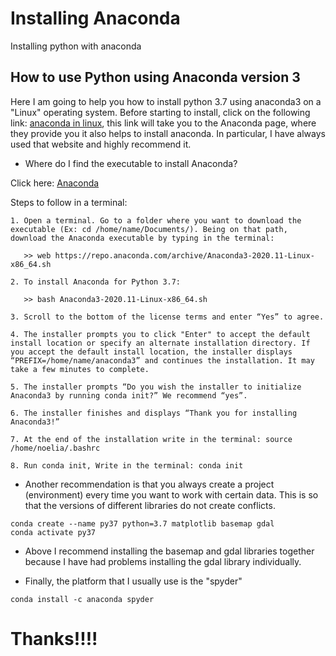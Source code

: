 # Installing Anaconda
Installing python with anaconda

## How to use Python using Anaconda version 3
Here I am going to help you how to install python 3.7 using anaconda3 on a "Linux" operating system. Before starting to install, click on the following link: [anaconda in linux](https://docs.anaconda.com/anaconda/install/linux/), this link will take you to the Anaconda page, where they provide you it also helps to install anaconda. In particular, I have always used that website and highly recommend it.

* Where do I find the executable to install Anaconda?

Click here: [Anaconda](https://www.anaconda.com/products/individual#linux)

Steps to follow in a terminal:
```
1. Open a terminal. Go to a folder where you want to download the executable (Ex: cd /home/name/Documents/). Being on that path, download the Anaconda executable by typing in the terminal:
  
   >> web https://repo.anaconda.com/archive/Anaconda3-2020.11-Linux-x86_64.sh
  
2. To install Anaconda for Python 3.7:
 
   >> bash Anaconda3-2020.11-Linux-x86_64.sh 

3. Scroll to the bottom of the license terms and enter “Yes” to agree.

4. The installer prompts you to click "Enter" to accept the default install location or specify an alternate installation directory. If you accept the default install location, the installer displays “PREFIX=/home/name/anaconda3” and continues the installation. It may take a few minutes to complete.

5. The installer prompts “Do you wish the installer to initialize Anaconda3 by running conda init?” We recommend “yes”.

6. The installer finishes and displays “Thank you for installing Anaconda3!”

7. At the end of the installation write in the terminal: source /home/noelia/.bashrc 

8. Run conda init, Write in the terminal: conda init

```
* Another recommendation is that you always create a project (environment) every time you want to work with certain data. This is so that the versions of different libraries do not create conflicts.

```
conda create --name py37 python=3.7 matplotlib basemap gdal 
conda activate py37
```
* Above I recommend installing the basemap and gdal libraries together because I have had problems installing the gdal library individually. 

* Finally, the platform that I usually use is the "spyder"

```
conda install -c anaconda spyder 
```

# Thanks!!!!
